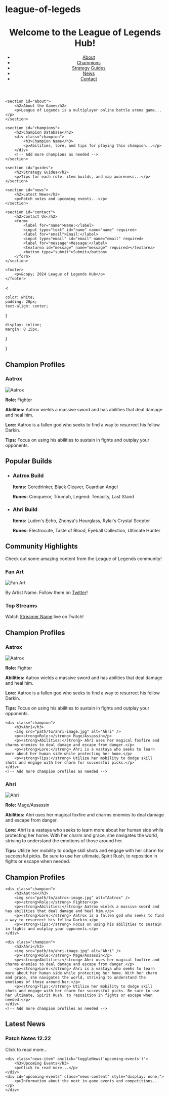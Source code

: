 # league-of-legeds
<!DOCTYPE html>
<html lang="en">
<head>
    <meta charset="UTF-8">
    <meta name="viewport" content="width=device-width, initial-scale=1.0">
    <title>League of Legends Hub</title>
    <link rel="stylesheet" href="styles.css">
</head>
<body>
    <header>
        <h1>Welcome to the League of Legends Hub!</h1>
        <nav>
            <ul>
                <li><a href="#about">About</a></li>
                <li><a href="#champions">Champions</a></li>
                <li><a href="#guides">Strategy Guides</a></li>
                <li><a href="#news">News</a></li>
                <li><a href="#contact">Contact</a></li>
            </ul>
        </nav>
    </header>

    <section id="about">
        <h2>About the Game</h2>
        <p>League of Legends is a multiplayer online battle arena game...</p>
    </section>

    <section id="champions">
        <h2>Champion Database</h2>
        <div class="champion">
            <h3>Champion Name</h3>
            <p>Abilities, lore, and tips for playing this champion...</p>
        </div>
        <!-- Add more champions as needed -->
    </section>

    <section id="guides">
        <h2>Strategy Guides</h2>
        <p>Tips for each role, item builds, and map awareness...</p>
    </section>

    <section id="news">
        <h2>Latest News</h2>
        <p>Patch notes and upcoming events...</p>
    </section>

    <section id="contact">
        <h2>Contact Us</h2>
        <form>
            <label for="name">Name:</label>
            <input type="text" id="name" name="name" required>
            <label for="email">Email:</label>
            <input type="email" id="email" name="email" required>
            <label for="message">Message:</label>
            <textarea id="message" name="message" required></textarea>
            <button type="submit">Submit</button>
        </form>
    </section>

    <footer>
        <p>&copy; 2024 League of Legends Hub</p>
    </footer>

<

    color: white;
    padding: 20px;
    text-align: center;
}


    display: inline;
    margin: 0 15px;
}



}
<section id="champion-profiles">
    <h2>Champion Profiles</h2>
    <div class="champion">
        <h3>Aatrox</h3>
        <img src="path/to/aatrox-image.jpg" alt="Aatrox" />
        <p><strong>Role:</strong> Fighter</p>
        <p><strong>Abilities:</strong> Aatrox wields a massive sword and has abilities that deal damage and heal him.</p>
        <p><strong>Lore:</strong> Aatrox is a fallen god who seeks to find a way to resurrect his fellow Darkin.</p>
        <p><strong>Tips:</strong> Focus on using his abilities to sustain in fights and outplay your opponents.</p>
    </div>
    <!-- Add more champion profiles as needed -->
</section>
<section id="popular-builds">
    <h2>Popular Builds</h2>
    <ul>
        <li>
            <h3>Aatrox Build</h3>
            <p><strong>Items:</strong> Goredrinker, Black Cleaver, Guardian Angel</p>
            <p><strong>Runes:</strong> Conqueror, Triumph, Legend: Tenacity, Last Stand</p>
        </li>
        <li>
            <h3>Ahri Build</h3>
            <p><strong>Items:</strong> Luden's Echo, Zhonya's Hourglass, Rylai's Crystal Scepter</p>
            <p><strong>Runes:</strong> Electrocute, Taste of Blood, Eyeball Collection, Ultimate Hunter</p>
        </li>
        <!-- Add more builds as needed -->
    </ul>
</section>
<section id="community-highlights">
    <h2>Community Highlights</h2>
    <p>Check out some amazing content from the League of Legends community!</p>
    <div class="highlight">
        <h3>Fan Art</h3>
        <img src="path/to/fan-art.jpg" alt="Fan Art" />
        <p>By Artist Name. Follow them on <a href="link/to/artist">Twitter</a>!</p>
    </div>
    <div class="highlight">
        <h3>Top Streams</h3>
        <p>Watch <a href="link/to/streamer">Streamer Name</a> live on Twitch!</p>
    </div>
    <!-- Add more highlights as needed -->
</section>
<section id="champion-profiles">
    <h2>Champion Profiles</h2>
    <div class="champion">
        <h3>Aatrox</h3>
        <img src="path/to/aatrox-image.jpg" alt="Aatrox" />
        <p><strong>Role:</strong> Fighter</p>
        <p><strong>Abilities:</strong> Aatrox wields a massive sword and has abilities that deal damage and heal him.</p>
        <p><strong>Lore:</strong> Aatrox is a fallen god who seeks to find a way to resurrect his fellow Darkin.</p>
        <p><strong>Tips:</strong> Focus on using his abilities to sustain in fights and outplay your opponents.</p>
    </div>
    
    <div class="champion">
        <h3>Ahri</h3>
        <img src="path/to/ahri-image.jpg" alt="Ahri" />
        <p><strong>Role:</strong> Mage/Assassin</p>
        <p><strong>Abilities:</strong> Ahri uses her magical foxfire and charms enemies to deal damage and escape from danger.</p>
        <p><strong>Lore:</strong> Ahri is a vastaya who seeks to learn more about her human side while protecting her home.</p>
        <p><strong>Tips:</strong> Utilize her mobility to dodge skill shots and engage with her charm for successful picks.</p>
    </div>
    <!-- Add more champion profiles as needed -->
</section>
<div class="champion">
    <h3>Ahri</h3>
    <img src="path/to/ahri-image.jpg" alt="Ahri" />
    <p><strong>Role:</strong> Mage/Assassin</p>
    <p><strong>Abilities:</strong> Ahri uses her magical foxfire and charms enemies to deal damage and escape from danger.</p>
    <p><strong>Lore:</strong> Ahri is a vastaya who seeks to learn more about her human side while protecting her home. With her charm and grace, she navigates the world, striving to understand the emotions of those around her.</p>
    <p><strong>Tips:</strong> Utilize her mobility to dodge skill shots and engage with her charm for successful picks. Be sure to use her ultimate, Spirit Rush, to reposition in fights or escape when needed.</p>
</div>
<section id="champion-profiles">
    <h2>Champion Profiles</h2>
    
    <div class="champion">
        <h3>Aatrox</h3>
        <img src="path/to/aatrox-image.jpg" alt="Aatrox" />
        <p><strong>Role:</strong> Fighter</p>
        <p><strong>Abilities:</strong> Aatrox wields a massive sword and has abilities that deal damage and heal him.</p>
        <p><strong>Lore:</strong> Aatrox is a fallen god who seeks to find a way to resurrect his fellow Darkin.</p>
        <p><strong>Tips:</strong> Focus on using his abilities to sustain in fights and outplay your opponents.</p>
    </div>
    
    <div class="champion">
        <h3>Ahri</h3>
        <img src="path/to/ahri-image.jpg" alt="Ahri" />
        <p><strong>Role:</strong> Mage/Assassin</p>
        <p><strong>Abilities:</strong> Ahri uses her magical foxfire and charms enemies to deal damage and escape from danger.</p>
        <p><strong>Lore:</strong> Ahri is a vastaya who seeks to learn more about her human side while protecting her home. With her charm and grace, she navigates the world, striving to understand the emotions of those around her.</p>
        <p><strong>Tips:</strong> Utilize her mobility to dodge skill shots and engage with her charm for successful picks. Be sure to use her ultimate, Spirit Rush, to reposition in fights or escape when needed.</p>
    </div>
    <!-- Add more champion profiles as needed -->
</section>
<section id="news">
    <h2>Latest News</h2>
    <div class="news-item" onclick="toggleNews('patch-notes')">
        <h3>Patch Notes 12.22</h3>
        <p>Click to read more...</p>
    </div>
    <div id="patch-notes" class="news-content" style="display: none;">
        <p>Details about the latest patch changes and updates...</p>
    </div>
    
    <div class="news-item" onclick="toggleNews('upcoming-events')">
        <h3>Upcoming Events</h3>
        <p>Click to read more...</p>
    </div>
    <div id="upcoming-events" class="news-content" style="display: none;">
        <p>Information about the next in-game events and competitions...</p>
    </div>
</section>

<script>
    function toggleNews(id) {
        const content = document.getElementById(id);
        if (content.style.display === "none") {
            content.style.display = "block";
        } else {
            content.style.display = "none";
        }
    }
</script>

